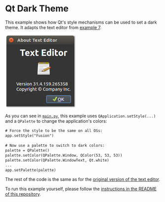 # Qt Dark Theme

This example shows how Qt's style mechanisms can be used to set a dark theme. It adapts the text editor from [example 7](../07%20Qt%20Text%20Editor).

![Qt Dark Theme](qt-dark-theme.png)

As you can see in [`main.py`](main.py), this example uses `QApplication.setStyle(...)` and a `QPalette` to change the application's colors:

    # Force the style to be the same on all OSs:
    app.setStyle("Fusion")

    # Now use a palette to switch to dark colors:
    palette = QPalette()
    palette.setColor(QPalette.Window, QColor(53, 53, 53))
    palette.setColor(QPalette.WindowText, Qt.white)
    ...
    app.setPalette(palette)

The rest of the code is the same as for the [original version of the text editor](../07%20Qt%20Text%20Editor).

To run this example yourself, please follow the [instructions in the README of this repository](https://github.com/1mh/pyqt-examples#running-the-examples).
